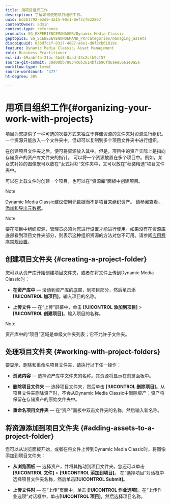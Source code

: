 ```yaml
---
title: 用项目组织工作
description: 了解如何使用项目组织工作。
uuid: bd2b1792-e2d9-4a15-90c1-8ef2cf632867
contentOwner: admin
content-type: reference
products: SG_EXPERIENCEMANAGER/Dynamic-Media-Classic
geptopics: SG_SCENESEVENONDEMAND_PK/categories/managing_assets
discoiquuid: 036dfc1f-8317-4887-a6e1-d8f2cb61819c
feature: Dynamic Media Classic，Asset Management
role: Business Practitioner
exl-id: 69aabf4a-21bc-4bd8-8aad-33c2cfb9cf57
source-git-commit: 38d09bb78834c6b3614bf2b96fd6aee5661e0a5a
workflow-type: tm+mt
source-wordcount: '477'
ht-degree: 38%

---
```


# 用项目组织工作{#organizing-your-work-with-projects}

项目为您提供了一种可选的次要方式来独立于存储资源的文件夹对资源进行组织。一个资源只能放入一个文件夹中，但却可以复制到多个项目文件夹中进行组织。

在创建项目文件夹之后，便可将资源放入其中。但是，项目中的资产实际上是指向存储资产的资产库文件夹的指针。 可以将一个资源放置在多个项目中。例如，某女式衬衫的图像既可以放在“女式衬衫”文件夹中，又可以放在“秋装精选”项目文件夹中。

可以在上载文件时创建一个项目，也可以在“资源库”面板中创建项目。

>[!NOTE]
>
>Dynamic Media Classic建议使用元数据而不是项目来组织资产。 请参阅[查看、添加和导出元数据](viewing-adding-exporting-metadata.md)。

>[!NOTE]
>
>要在项目中组织资源，管理员必须为您进行设置才能进行使用。如果没有在资源库底部看到项目文件夹部分，则表示这种组织资源的方法对您不可用。请参阅[应用程序常规设置](application-setup.md#general-settings)。

## 创建项目文件夹 {#creating-a-project-folder}

您可以从资产库开始创建项目文件夹，或者在将文件上传到Dynamic Media Classic时：

* **在资产库中**  — 滚动到资产库的底部，到项目部分，然后单击添 **[!UICONTROL 加项目]**。输入项目的名称。

* **上传文件**  — 在“上传”屏幕中，单击 **[!UICONTROL 添加到项目]**  >  **[!UICONTROL 创建项目]**。输入项目的名称。

>[!NOTE]
>
>资产库中的“项目”区域是单级文件夹列表；它不允许子文件夹。

## 处理项目文件夹 {#working-with-project-folders}

要显示、删除和重命名项目文件夹，请执行以下任一操作：

* **浏览内容**  — 选择资产库中文件夹的名称。其资源将显示在浏览面板中。

* **删除项目文件夹**  — 选择项目文件夹，然后单击 **[!UICONTROL 删除项目]**。从项目文件夹删除资产时，不会从Dynamic Media Classic中删除资产；资产将保留在存储资产的原始文件夹中。

* **重命名项目文件夹**  — 在“资产”面板中双击文件夹的名称，然后输入新名称。

## 将资源添加到项目文件夹 {#adding-assets-to-a-project-folder}

您可以从浏览面板开始，或者在将文件上传到Dynamic Media Classic时，将图像添加到项目文件夹：

* **从浏览面板**  — 选择资产，并将其拖动到项目文件夹。您还可以单击&#x200B;**[!UICONTROL 文件]** > **[!UICONTROL 添加到项目]**。 在“选择项目”对话框中选择项目文件夹名称，然后单击&#x200B;**[!UICONTROL Submit]**。

* **上传文件时**  — 在“上传”页面中，单击 **[!UICONTROL 作业选项]**。在“上传作业选项”对话框中，单击&#x200B;**[!UICONTROL 项目]**，然后选择项目名称。
